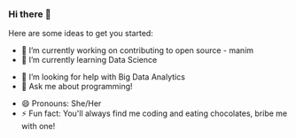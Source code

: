 ### Hi there 👋


Here are some ideas to get you started:

- 🔭 I’m currently working on contributing to open source - manim
- 🌱 I’m currently learning Data Science
<!--- 👯 I’m looking to collaborate on ... -->
- 🤔 I’m looking for help with Big Data Analytics
- 💬 Ask me about programming!
<!--- - 📫 How to reach me: --->
- 😄 Pronouns: She/Her
- ⚡ Fun fact: You'll always find me coding and eating chocolates, bribe me with one!

